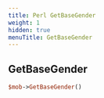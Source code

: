 ```yaml
---
title: Perl GetBaseGender
weight: 1
hidden: true
menuTitle: GetBaseGender
---
```

## GetBaseGender
```perl
$mob->GetBaseGender()
```